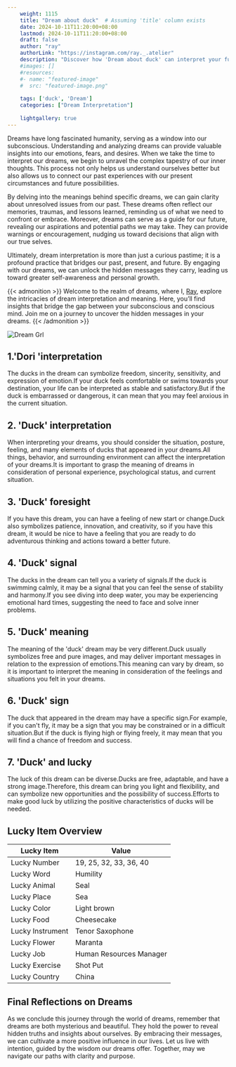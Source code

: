 ```yaml
---
    weight: 1115
    title: "Dream about duck"  # Assuming 'title' column exists
    date: 2024-10-11T11:20:00+08:00
    lastmod: 2024-10-11T11:20:00+08:00
    draft: false
    author: "ray"
    authorLink: "https://instagram.com/ray._.atelier"
    description: "Discover how 'Dream about duck' can interpret your future and uncover its significant meanings in your life."
    #images: []
    #resources:
    #- name: "featured-image"
    #  src: "featured-image.png"
    
    tags: ['duck', 'Dream']
    categories: ["Dream Interpretation"]
    
    lightgallery: true
---
```

    
Dreams have long fascinated humanity, serving as a window into our subconscious. Understanding and analyzing dreams can provide valuable insights into our emotions, fears, and desires. When we take the time to interpret our dreams, we begin to unravel the complex tapestry of our inner thoughts. This process not only helps us understand ourselves better but also allows us to connect our past experiences with our present circumstances and future possibilities.

By delving into the meanings behind specific dreams, we can gain clarity about unresolved issues from our past. These dreams often reflect our memories, traumas, and lessons learned, reminding us of what we need to confront or embrace. Moreover, dreams can serve as a guide for our future, revealing our aspirations and potential paths we may take. They can provide warnings or encouragement, nudging us toward decisions that align with our true selves.

Ultimately, dream interpretation is more than just a curious pastime; it is a profound practice that bridges our past, present, and future. By engaging with our dreams, we can unlock the hidden messages they carry, leading us toward greater self-awareness and personal growth.

{{< admonition >}}
Welcome to the realm of dreams, where I, [Ray](https://instagram.com/ray._.atelier), explore the intricacies of dream interpretation and meaning. Here, you’ll find insights that bridge the gap between your subconscious and conscious mind. Join me on a journey to uncover the hidden messages in your dreams.
{{< /admonition >}}

![Dream Grl](https://cdn.pixabay.com/photo/2017/11/02/03/35/gothic-2910057_1280.jpg "Dream Grl")

## 1.'Dori 'interpretation
The ducks in the dream can symbolize freedom, sincerity, sensitivity, and expression of emotion.If your duck feels comfortable or swims towards your destination, your life can be interpreted as stable and satisfactory.But if the duck is embarrassed or dangerous, it can mean that you may feel anxious in the current situation.

## 2. 'Duck' interpretation
When interpreting your dreams, you should consider the situation, posture, feeling, and many elements of ducks that appeared in your dreams.All things, behavior, and surrounding environment can affect the interpretation of your dreams.It is important to grasp the meaning of dreams in consideration of personal experience, psychological status, and current situation.

## 3. 'Duck' foresight
If you have this dream, you can have a feeling of new start or change.Duck also symbolizes patience, innovation, and creativity, so if you have this dream, it would be nice to have a feeling that you are ready to do adventurous thinking and actions toward a better future.

## 4. 'Duck' signal
The ducks in the dream can tell you a variety of signals.If the duck is swimming calmly, it may be a signal that you can feel the sense of stability and harmony.If you see diving into deep water, you may be experiencing emotional hard times, suggesting the need to face and solve inner problems.

## 5. 'Duck' meaning
The meaning of the 'duck' dream may be very different.Duck usually symbolizes free and pure images, and may deliver important messages in relation to the expression of emotions.This meaning can vary by dream, so it is important to interpret the meaning in consideration of the feelings and situations you felt in your dreams.

## 6. 'Duck' sign
The duck that appeared in the dream may have a specific sign.For example, if you can't fly, it may be a sign that you may be constrained or in a difficult situation.But if the duck is flying high or flying freely, it may mean that you will find a chance of freedom and success.

## 7. 'Duck' and lucky
The luck of this dream can be diverse.Ducks are free, adaptable, and have a strong image.Therefore, this dream can bring you light and flexibility, and can symbolize new opportunities and the possibility of success.Efforts to make good luck by utilizing the positive characteristics of ducks will be needed.

## Lucky Item Overview
| Lucky Item          | Value              |
|---------------|--------------------|
| Lucky Number        | 19, 25, 32, 33, 36, 40  |
| Lucky Word          | Humility |
| Lucky Animal        | Seal |
| Lucky Place         | Sea     |
| Lucky Color         | Light brown     |
| Lucky Food          | Cheesecake      |
| Lucky Instrument    | Tenor Saxophone |
| Lucky Flower        | Maranta    |
| Lucky Job           | Human Resources Manager       |
| Lucky Exercise      | Shot Put  |
| Lucky Country       | China    |


##  Final Reflections on Dreams

As we conclude this journey through the world of dreams, remember that dreams are both mysterious and beautiful. They hold the power to reveal hidden truths and insights about ourselves. By embracing their messages, we can cultivate a more positive influence in our lives. Let us live with intention, guided by the wisdom our dreams offer. Together, may we navigate our paths with clarity and purpose.
